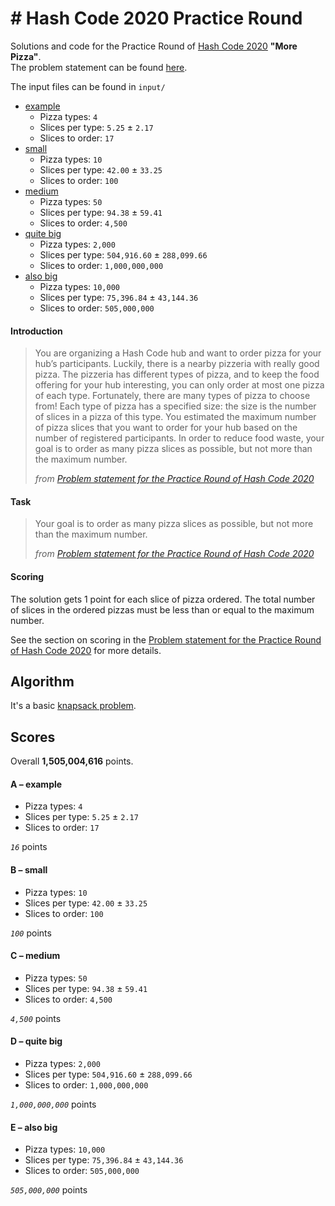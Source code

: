 # \# Hash Code 2020 Practice Round

Solutions and code for the Practice Round of [Hash Code 2020](https://codingcompetitions.withgoogle.com/hashcode) **"More Pizza"**.  
The problem statement can be found [here](practice_problem.pdf).

The input files can be found in `input/`
- [example](input/a_example.in)  
    * Pizza types: `4`
    * Slices per type: `5.25` ± `2.17`
    * Slices to order: `17`
- [small](input/b_small.in)  
    * Pizza types: `10`
    * Slices per type: `42.00` ± `33.25`
    * Slices to order: `100`
- [medium](input/c_medium.in)  
    * Pizza types: `50`
    * Slices per type: `94.38` ± `59.41`
    * Slices to order: `4,500`
- [quite big](input/d_quite_big.in)  
    * Pizza types: `2,000`
    * Slices per type: `504,916.60` ± `288,099.66`
    * Slices to order: `1,000,000,000`
- [also big](input/e_also_big.in)  
    * Pizza types: `10,000`
    * Slices per type: `75,396.84` ± `43,144.36`
    * Slices to order: `505,000,000`

#### Introduction

> You are organizing a Hash Code hub and want to order pizza for your hub’s participants.
> Luckily, there is a nearby pizzeria with really good pizza.
> The pizzeria has different types of pizza, and to keep the food offering for your hub interesting, you can only order at most one pizza of each type.
> Fortunately, there are many types of pizza to choose from!
> Each type of pizza has a specified size: the size is the number of slices in a pizza of this type.
> You estimated the maximum number of pizza slices that you want to order for your hub based on the number of registered participants.
> In order to reduce food waste, your goal is to order as many pizza slices as possible, but not more than the maximum number.
>
> _from [Problem statement for the Practice Round of Hash Code 2020](practice_problem.pdf)_

#### Task

> Your goal is to order as many pizza slices as possible, but not more than the maximum number.
>
> _from [Problem statement for the Practice Round of Hash Code 2020](practice_problem.pdf)_


#### Scoring

The solution gets 1 point for each slice of pizza ordered.
The total number of slices in the ordered pizzas must be less than or equal to the maximum number.

See the section on scoring in the [Problem statement for the Practice Round of Hash Code 2020](practice_problem.pdf) for more details.

## Algorithm

It's a basic [knapsack problem](https://developers.google.com/optimization/bin/knapsack).

## Scores

Overall **1,505,004,616** points.

#### A – example

* Pizza types: `4`
* Slices per type: `5.25` ± `2.17`
* Slices to order: `17`

_`16`_ points

#### B – small

* Pizza types: `10`
* Slices per type: `42.00` ± `33.25`
* Slices to order: `100`

_`100`_ points

#### C – medium

* Pizza types: `50`
* Slices per type: `94.38` ± `59.41`
* Slices to order: `4,500`

_`4,500`_ points

#### D – quite big

* Pizza types: `2,000`
* Slices per type: `504,916.60` ± `288,099.66`
* Slices to order: `1,000,000,000`

_`1,000,000,000`_ points

#### E – also big

* Pizza types: `10,000`
* Slices per type: `75,396.84` ± `43,144.36`
* Slices to order: `505,000,000`

_`505,000,000`_ points 
